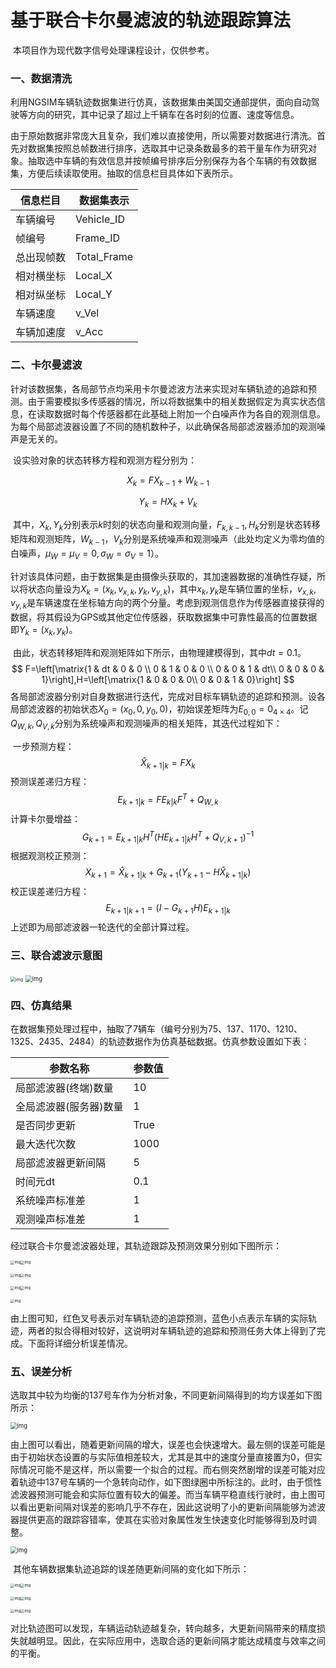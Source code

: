 # 基于联合卡尔曼滤波的轨迹跟踪算法

​	本项目作为现代数字信号处理课程设计，仅供参考。

### 一、数据清洗

​	利用NGSIM车辆轨迹数据集进行仿真，该数据集由美国交通部提供，面向自动驾驶等方向的研究，其中记录了超过上千辆车在各时刻的位置、速度等信息。

​	由于原始数据非常庞大且复杂，我们难以直接使用，所以需要对数据进行清洗。首先对数据集按照总帧数进行排序，选取其中记录条数最多的若干量车作为研究对象。抽取选中车辆的有效信息并按帧编号排序后分别保存为各个车辆的有效数据集，方便后续读取使用。抽取的信息栏目具体如下表所示。

| 信息栏目   | 数据集表示  |
| ---------- | ----------- |
| 车辆编号   | Vehicle_ID  |
| 帧编号     | Frame_ID    |
| 总出现帧数 | Total_Frame |
| 相对横坐标 | Local_X     |
| 相对纵坐标 | Local_Y     |
| 车辆速度   | v_Vel       |
| 车辆加速度 | v_Acc       |

### 二、卡尔曼滤波

​	针对该数据集，各局部节点均采用卡尔曼滤波方法来实现对车辆轨迹的追踪和预测。由于需要模拟多传感器的情况，所以将数据集中的相关数据假定为真实状态信息，在读取数据时每个传感器都在此基础上附加一个白噪声作为各自的观测信息。为每个局部滤波器设置了不同的随机数种子，以此确保各局部滤波器添加的观测噪声是无关的。

​	设实验对象的状态转移方程和观测方程分别为：

$$
X_k=FX_{k-1}+W_{k-1}\tag{1}
$$

$$
Y_k=HX_k+V_k\tag{2}
$$

​	其中，$X_k,Y_k$分别表示$k$时刻的状态向量和观测向量，$F_{k,k-1},H_k$分别是状态转移矩阵和观测矩阵，$W_{k-1}，V_k$分别是系统噪声和观测噪声（此处均定义为零均值的白噪声，$\mu_W=\mu_V=0,\sigma_W=\sigma_V=1$）。

​	针对该具体问题，由于数据集是由摄像头获取的，其加速器数据的准确性存疑，所以将状态向量设为$X_k=(x_k,v_{x,k},y_k,v_{y,k})$，其中$x_k,y_k$是车辆位置的坐标，$v_{x,k},v_{y,k}$是车辆速度在坐标轴方向的两个分量。考虑到观测信息作为传感器直接获得的数据，将其假设为GPS或其他定位传感器，获取数据集中可靠性最高的位置数据即$Y_k=(x_k,y_k)$。

​	由此，状态转移矩阵和观测矩阵如下所示，由物理建模得到，其中$dt=0.1$。
$$
F=\left[\matrix{1 & dt & 0 & 0 \\
						0 &  1 & 0 & 0 \\
						0 &  0 & 1 & dt\\
						0 &  0 & 0 &  1}\right],H=\left[\matrix{1 & 0 & 0 & 0\\
							0 & 0 & 1 & 0}\right]
$$
​	各局部滤波器分别对自身数据进行迭代，完成对目标车辆轨迹的追踪和预测。设各局部滤波器的初始状态$X_0=(x_0,0,y_0,0)$，初始误差矩阵为$E_{0,0}=0_{4×4}$。记$Q_{W,k},Q_{V,k}$分别为系统噪声和观测噪声的相关矩阵，其迭代过程如下：

​	一步预测方程：
$$
\hat{X}_{k+1|k}=FX_k\tag{3}
$$
​	预测误差递归方程：
$$
E_{k+1|k} = FE_{k|k}F^T+Q_{W,k}\tag{4}
$$
​	计算卡尔曼增益：
$$
G_{k+1}=E_{k+1|k}H^T(HE_{k+1|k}H^T+Q_{V,k+1})^{-1}\tag{5}
$$
​	根据观测校正预测：
$$
X_{k+1}=\hat{X}_{k+1|k}+G_{k+1}(Y_{k+1}-H\hat{X}_{k+1|k})\tag{6}
$$
​	校正误差递归方程：
$$
E_{k+1|k+1} = (I-G_{k+1}H)E_{k+1|k}\tag{7}
$$
​	上述即为局部滤波器一轮迭代的全部计算过程。

### 三、联合滤波示意图

<img src="federated kalman.png" alt="img" style="zoom: 50%;" />

<img src="framework.png" alt="img" style="zoom: 67%;" />

### 四、仿真结果

在数据集预处理过程中，抽取了7辆车（编号分别为75、137、1170、1210、1325、2435、2484）的轨迹数据作为仿真基础数据。仿真参数设置如下表：

| 参数名称               | 参数值 |
| ---------------------- | ------ |
| 局部滤波器(终端)数量   | 10     |
| 全局滤波器(服务器)数量 | 1      |
| 是否同步更新           | True   |
| 最大迭代次数           | 1000   |
| 局部滤波器更新间隔     | 5      |
| 时间元dt               | 0.1    |
| 系统噪声标准差         | 1      |
| 观测噪声标准差         | 1      |

经过联合卡尔曼滤波器处理，其轨迹跟踪及预测效果分别如下图所示：

<img src="/DSP/res/Trajectory of Car 75.png" alt="img" style="zoom:40%;" /><img src="/DSP/res/Trajectory of Car 137.png" alt="img" style="zoom:40%;" />

<img src="/DSP/res/Trajectory of Car 1170.png" alt="img" style="zoom:40%;" /><img src="/DSP/res/Trajectory of Car 1210.png" alt="img" style="zoom:40%;" />

<img src="/DSP/res/Trajectory of Car 1325.png" alt="img" style="zoom:40%;" /><img src="/DSP/res/Trajectory of Car 2435.png" alt="img" style="zoom:40%;" />

<img src="/DSP/res/Trajectory of Car 2484.png" alt="img" style="zoom:40%;" />

​	由上图可知，红色叉号表示对车辆轨迹的追踪预测，蓝色小点表示车辆的实际轨迹，两者的拟合得相对较好，这说明对车辆轨迹的追踪和预测任务大体上得到了完成。下面将详细分析误差情况。

### 五、误差分析

选取其中较为均衡的137号车作为分析对象，不同更新间隔得到的均方误差如下图所示：

<img src="/DSP/res/Error of Different Intervals (Car 137).png" alt="img" style="zoom: 67%;" />

​	由上图可以看出，随着更新间隔的增大，误差也会快速增大。最左侧的误差可能是由于初始状态设置的与实际值相差较大，尤其是其中的速度分量直接置为0，但实际情况可能不是这样，所以需要一个拟合的过程。而右侧突然剧增的误差可能对应着轨迹中137号车辆的一个急转向动作，如下图绿圈中所标注的。此时，由于惯性滤波器预测可能会和实际位置有较大的偏差。而当车辆平稳直线行驶时，由上图可以看出更新间隔对误差的影响几乎不存在，因此这说明了小的更新间隔能够为滤波器提供更高的跟踪容错率，使其在实验对象属性发生快速变化时能够得到及时调整。

<img src="/DSP/res/Trajectory of Car 137(2).png" alt="img" style="zoom: 67%;" />

​	其他车辆数据集轨迹追踪的误差随更新间隔的变化如下所示：

<img src="/DSP/res/Error of Different Intervals (Car 75).png" alt="img" style="zoom:40%;" /><img src="/DSP/res/Error of Different Intervals (Car 1170).png" alt="img" style="zoom:40%;" />

<img src="/DSP/res/Error of Different Intervals (Car 1210).png" alt="img" style="zoom:40%;" /><img src="/DSP/res/Error of Different Intervals (Car 1325).png" alt="img" style="zoom:40%;" />

<img src="/DSP/res/Error of Different Intervals (Car 2435).png" alt="img" style="zoom:40%;" /><img src="/DSP/res/Error of Different Intervals (Car 2484).png" alt="img" style="zoom:40%;" />

​	对比轨迹图可以发现，车辆运动轨迹越复杂，转向越多，大更新间隔带来的精度损失就越明显。因此，在实际应用中，选取合适的更新间隔才能达成精度与效率之间的平衡。
